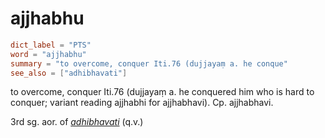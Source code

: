# ajjhabhu

``` toml
dict_label = "PTS"
word = "ajjhabhu"
summary = "to overcome, conquer Iti.76 (dujjayaṃ a. he conque"
see_also = ["adhibhavati"]
```

to overcome, conquer Iti.76 (dujjayaṃ a. he conquered him who is hard to conquer; variant reading ajjhabhi for ajjhabhavi). Cp. ajjhabhavi.

3rd sg. aor. of *[adhibhavati](adhibhavati.md)* (q.v.)

